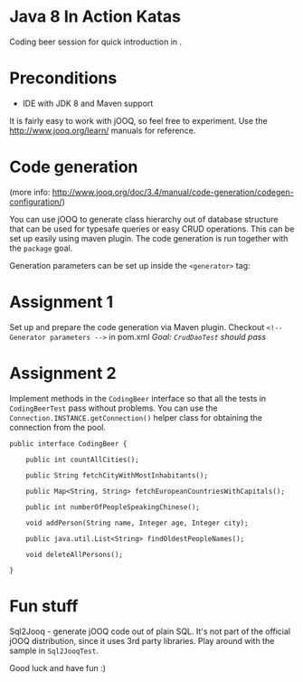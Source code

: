 Java 8 In Action Katas
===========

Coding beer session for quick introduction in .

# Preconditions
- IDE with JDK 8 and Maven support

It is fairly easy to work with jOOQ, so feel free to experiment. Use the http://www.jooq.org/learn/ manuals for reference.

# Code generation
(more info: http://www.jooq.org/doc/3.4/manual/code-generation/codegen-configuration/)

You can use jOOQ to generate class hierarchy out of database structure that can be used for typesafe queries or easy CRUD operations.
This can be set up easily using maven plugin. The code generation is run together with the `package` goal.

Generation parameters can be set up inside the `<generator>` tag:

# Assignment 1
Set up and prepare the code generation via Maven plugin. Checkout `<!-- Generator parameters -->` in pom.xml
*Goal: `CrudDaoTest` should pass*  

# Assignment 2
Implement methods in the `CodingBeer` interface so that all the tests in `CodingBeerTest` pass without problems. 
You can use the `Connection.INSTANCE.getConnection()` helper class for obtaining the connection from the pool.

```
public interface CodingBeer {

    public int countAllCities();

    public String fetchCityWithMostInhabitants();

    public Map<String, String> fetchEuropeanCountriesWithCapitals();

    public int numberOfPeopleSpeakingChinese();

    void addPerson(String name, Integer age, Integer city);

    public java.util.List<String> findOldestPeopleNames();

    void deleteAllPersons();
    
}
```

# Fun stuff
Sql2Jooq - generate jOOQ code out of plain SQL. It's not part of the official jOOQ distribution, since it uses 3rd party libraries.
Play around with the sample in `Sql2JooqTest`. 

Good luck and have fun :)
